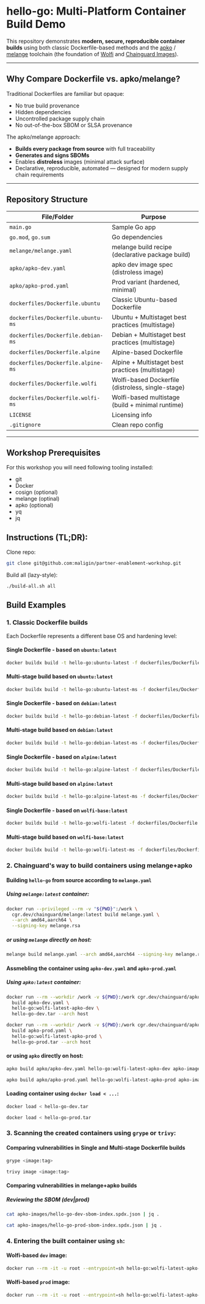 # hello-go: Multi-Platform Container Build Demo

This repository demonstrates **modern, secure, reproducible container builds** using both classic Dockerfile-based methods and the [apko](https://github.com/chainguard-dev/apko) / [melange](https://github.com/chainguard-dev/melange) toolchain (the foundation of [Wolfi](https://wolfi.dev/) and [Chainguard Images](https://images.chainguard.dev/)).

---

## Why Compare Dockerfile vs. apko/melange?

Traditional Dockerfiles are familiar but opaque:  
- No true build provenance  
- Hidden dependencies  
- Uncontrolled package supply chain  
- No out-of-the-box SBOM or SLSA provenance

The apko/melange approach:
- **Builds every package from source** with full traceability
- **Generates and signs SBOMs**
- Enables **distroless** images (minimal attack surface)
- Declarative, reproducible, automated — designed for modern supply chain requirements

---

## Repository Structure

| File/Folder              | Purpose                                            |
|--------------------------|----------------------------------------------------|
| `main.go`                | Sample Go app                                      |
| `go.mod`, `go.sum`       | Go dependencies                                    |
| `melange/melange.yaml`           | melange build recipe (declarative package build)   |
| `apko/apko-dev.yaml`          | apko dev image spec (distroless image)             |
| `apko/apko-prod.yaml`         | Prod variant (hardened, minimal)                   |
| `dockerfiles/Dockerfile.ubuntu`      | Classic Ubuntu-based Dockerfile                    |
| `dockerfiles/Dockerfile.ubuntu-ms`   | Ubuntu + Multistaget best practices (multistage)   |
| `dockerfiles/Dockerfile.debian-ms`   | Debian + Multistaget best practices (multistage)   |
| `dockerfiles/Dockerfile.alpine`      | Alpine-based Dockerfile                            |
| `dockerfiles/Dockerfile.alpine-ms`   | Alpine + Multistaget best practices (multistage)   |
| `dockerfiles/Dockerfile.wolfi`       | Wolfi-based Dockerfile (distroless, single-stage)  |
| `dockerfiles/Dockerfile.wolfi-ms`    | Wolfi-based multistage (build + minimal runtime)   |
| `LICENSE`                | Licensing info                                     |
| `.gitignore`             | Clean repo config                                  |

---

## Workshop Prerequisites
For this workshop you will need following tooling installed:
- git
- Docker
- cosign (optional)
- melange (optinal)
- apko (optional)
- yq
- jq

## Instructions (TL;DR):
Clone repo:
```sh
git clone git@github.com:maligin/partner-enablement-workshop.git
```

Build all (lazy-style):
```sh
./build-all.sh all
```

## Build Examples

### **1. Classic Dockerfile builds**

Each Dockerfile represents a different base OS and hardening level:

#### Single Dockerfile - based on ```ubuntu:latest```
```sh
docker buildx build -t hello-go:ubuntu-latest -f dockerfiles/Dockerfile.ubuntu .
```

#### Multi-stage build based on ```ubuntu:latest```
```sh
docker buildx build -t hello-go:ubuntu-latest-ms -f dockerfiles/Dockerfile.ubuntu-ms .
```

#### Single Dockerfile - based on ```debian:latest```
```sh
docker buildx build -t hello-go:debian-latest -f dockerfiles/Dockerfile.debian .
```

#### Multi-stage build based on ```debian:latest```
```sh
docker buildx build -t hello-go:debian-latest-ms -f dockerfiles/Dockerfile.debian-ms .
```

#### Single Dockerfile - based on ```alpine:latest```
```sh
docker buildx build -t hello-go:alpine-latest -f dockerfiles/Dockerfile.alpine .
```

#### Multi-stage build based on ```alpine:latest```
```sh
docker buildx build -t hello-go:alpine-latest-ms -f dockerfiles/Dockerfile.alpine-ms .
```

#### Single Dockerfile - based on ```wolfi-base:latest```
```sh
docker buildx build -t hello-go:wolfi-latest -f dockerfiles/Dockerfile.wolfi .
```

#### Multi-stage build based on ```wolfi-base:latest```
```sh
docker buildx build -t hello-go:wolfi-latest-ms -f dockerfiles/Dockerfile.wolfi-ms .
```

### **2. Chainguard's way to build containers using melange+apko**
#### Building ```hello-go``` from source according to ```melange.yaml```
##### Using ```melange:latest``` container:
```sh
docker run --privileged --rm -v "${PWD}":/work \
  cgr.dev/chainguard/melange:latest build melange.yaml \
  --arch amd64,aarch64 \
  --signing-key melange.rsa
```
##### or using ```melange``` directly on host:
```sh
melange build melange.yaml --arch amd64,aarch64 --signing-key melange.rsa
```

#### Assmebling the container using ```apko-dev.yaml``` and ```apko-prod.yaml```
##### Using ```apko:latest``` container:
```sh
docker run --rm --workdir /work -v ${PWD}:/work cgr.dev/chainguard/apko:latest \
  build apko-dev.yaml \
  hello-go:wolfi-latest-apko-dev \ 
  hello-go-dev.tar --arch host
```
```sh
docker run --rm --workdir /work -v ${PWD}:/work cgr.dev/chainguard/apko:latest \   
  build apko-prod.yaml \
  hello-go:wolfi-latest-apko-prod \ 
  hello-go-prod.tar --arch host
```
#### or using ```apko``` directly on host:
```sh
apko build apko/apko-dev.yaml hello-go:wolfi-latest-apko-dev apko-images/hello-go-dev.tar --arch host
```
```sh
apko build apko/apko-prod.yaml hello-go:wolfi-latest-apko-prod apko-images/hello-go-prod.tar --arch host
```

#### Loading container using ```docker load < ...```:
```sh
docker load < hello-go-dev.tar
```

```sh
docker load < hello-go-prod.tar
```

### **3. Scanning the created containers using ```grype``` or ```trivy```:**
#### Comparing vulnerabilities in Single and Multi-stage Dockerfile builds
```sh
grype <image:tag>
```
```sh
trivy image <image:tag>
```

#### Comparing vulnerabilities in melange+apko builds
##### Reviewing the SBOM (dev|prod)
```sh
cat apko-images/hello-go-dev-sbom-index.spdx.json | jq .
```
```sh
cat apko-images/hello-go-prod-sbom-index.spdx.json | jq .
```

### **4. Entering the built container using  ```sh```:**
#### Wolfi-based ```dev``` image:
```sh
docker run --rm -it -u root --entrypoint=sh hello-go:wolfi-latest-apko-dev-amd64 
```
#### Wolfi-based ```prod``` image:
```sh
docker run --rm -it -u root --entrypoint=sh hello-go:wolfi-latest-apko-prod-amd64
```

